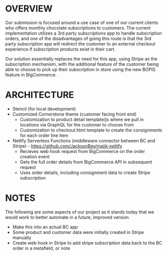 # OVERVIEW
Our submission is focused around a use case of one of our current clients who offers monthly chocolate subscriptions to customers. The current implementation utilizes a 3rd party subscriptions app to handle subscription orders, and one of the disadvantages of going this route is that the 3rd party subscription app will redirect the customer to an external checkout experience if subscription products exist in their cart.

Our solution essentially replaces the need for this app, using Stripe as the subscription mechanism, with the additional feature of the customer being able to choose to pick up their subscription in store using the new BOPIS feature in BigCommerce.

# ARCHITECTURE
- Stencil (for local development)
- Customized Cornerstone theme (customer facing front end)
    - Customization to product detail template/js where we pull in locations via GraphQL for the customer to choose from
    - Customization to checkout.html template to create the consignments for each order line item
- Netlify Serverless Functions (middleware connector between BC and Stripe) - https://github.com/JacksonBey/majjk-netlify
    - Recieves web hook request from BigCommerce on the order creation event
    - Gets the full order details from BigCommerce API in subsequent request
    - Uses order details, including consignment data to create Stripe subscription

# NOTES
The following are some aspects of our project as it stands today that we would work to better automate in a future, improved version
- Make this into an actual BC app
- Some product and customer data were initially created in Stripe manually
- Create web hook in Stripe to add stripe subscription data back to the BC order in a metafield, or note
